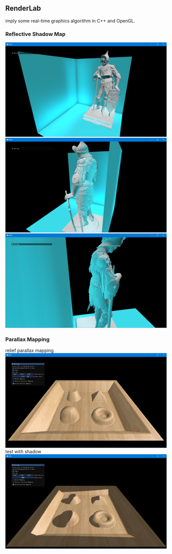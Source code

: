 ## RenderLab
imply some real-time graphics algorithm in C++ and OpenGL.

### Reflective Shadow Map

![](screenshot/RSM/rsm0.png)
![](screenshot/RSM/rsm1.png)
![](screenshot/RSM/rsm2.png)

### Parallax Mapping
relief parallax mapping
![](screenshot/PM/pm0.png)
test with shadow
![](screenshot/PM/pm1.png)